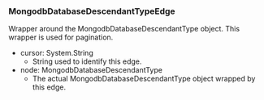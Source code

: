 ### MongodbDatabaseDescendantTypeEdge
Wrapper around the MongodbDatabaseDescendantType object. This wrapper is used for pagination.

- cursor: System.String
  - String used to identify this edge.
- node: MongodbDatabaseDescendantType
  - The actual MongodbDatabaseDescendantType object wrapped by this edge.
